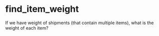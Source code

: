 # find_item_weight
If we have weight of shipments (that contain multiple items), what is the weight of each item?
